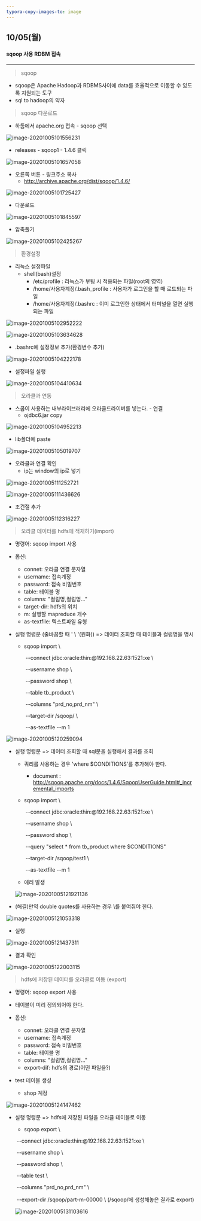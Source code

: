 ```yaml
---
typora-copy-images-to: image
---
```


## 10/05(월)

#### sqoop 사용 RDBM 접속

--------

> sqoop

- sqoop은 Apache Hadoop과 RDBMS사이에 data를 효율적으로 이동할 수 있도록 지원되는 도구
- sql to hadoop의 약자



>sqoop 다운로드

- 하둡에서 apache.org 접속 - sqoop 선택 

![image-20201005101556231](image/image-20201005101556231.png)



- releases - sqoop1 - 1.4.6 클릭

![image-20201005101657058](image/image-20201005101657058.png)



- 오른쪽 버튼 - 링크주소 복사
  - http://archive.apache.org/dist/sqoop/1.4.6/

![image-20201005101725427](image/image-20201005101725427.png)



- 다운로드

![image-20201005101845597](image/image-20201005101845597.png)



- 압축풀기

![image-20201005102425267](image/image-20201005102425267.png)



> 환경설정

- 리눅스 설정파일
  - shell(bash)설정
    - /etc/profile : 리눅스가 부팅 시 적용되는 파일(root의 영역)
    - /home/사용자계정/.bash_profile : 사용자가 로그인을 할 때 로드되는 파일
    - /home/사용자계정/.bashrc : 이미 로그인한 상태에서 터미널을 열면 실행되는 파일



![image-20201005102952222](image/image-20201005102952222.png)



![image-20201005103634628](image/image-20201005103634628.png)



- .bashrc에 설정정보 추가(환경변수 추가)

![image-20201005104222178](image/image-20201005104222178.png)



- 설정파일 실행

![image-20201005104410634](image/image-20201005104410634.png)



> 오라클과 연동

- 스쿱이 사용하는 내부라이브러리에 오라클드라이버를 넣는다. - 연결
  - ojdbc6.jar copy

![image-20201005104952213](image/image-20201005104952213.png)



- lib폴더에 paste

![image-20201005105019707](image/image-20201005105019707.png)



- 오라클과 연결 확인
  - ip는 window의 ip로 넣기

![image-20201005111252721](image/image-20201005111252721.png)



![image-20201005111436626](image/image-20201005111436626.png)



- 조건절 추가 

![image-20201005112316227](image/image-20201005112316227.png)



> 오라클 데이터를 hdfs에 적재하기(import)

- 명령어: sqoop import  사용
- 옵션: 
  - connet: 오라클 연결 문자열
  - username: 접속계정
  - password: 접속 비밀번호
  - table: 테이블 명
  - columns: "컬럼명,컬럼명..."
  - target-dir: hdfs의 위치 
  - m: 실행할 mapreduce 개수
  - as-textfile: 텍스트파일 유형



- 실행 명령문  (줄바꿈할 때 ' \ '(원화)) => 데이터 조회할 때 테이블과 컬럼명을 명시

  - sqoop import \   

    ​		--connect  jdbc:oracle:thin:@192.168.22.63:1521:xe \

    ​		--username shop \

    ​		--password shop \

    ​		--table tb_product \

    ​		--columns "prd_no,prd_nm" \

    ​		--target-dir /sqoop/ \

    ​		--as-textfile --m 1

![image-20201005120259094](image/image-20201005120259094.png)



- 실행 명령문 => 데이터 조회할 때 sql문을 실행해서 결과를 조회

  - 쿼리를 사용하는 경우 'where $CONDITIONS'를 추가해야 한다. 

    - document : http://sqoop.apache.org/docs/1.4.6/SqoopUserGuide.html#_incremental_imports

  - sqoop import \   

    ​		--connect  jdbc:oracle:thin:@192.168.22.63:1521:xe \

    ​		--username shop \

    ​		--password shop \

    ​		--query "select * from tb_product where $CONDITIONS"

    ​		--target-dir /sqoop/test1 \

    ​		--as-textfile --m 1

  - 에러 발생

  ![image-20201005121921136](image/image-20201005121921136.png)



- (해결)만약 double quotes를 사용하는 경우 \를 붙여줘야 한다.

![image-20201005121053318](image/image-20201005121053318.png)



- 실행

![image-20201005121437311](image/image-20201005121437311.png)



- 결과 확인

![image-20201005122003115](image/image-20201005122003115.png)



> hdfs에 저장된 데이터를 오라클로 이동 (export) 

- 명령어: sqoop export  사용
- 테이블이 미리 정의되어야 한다.
- 옵션: 
  - connet: 오라클 연결 문자열
  - username: 접속계정
  - password: 접속 비밀번호
  - table: 테이블 명
  - columns: "컬럼명,컬럼명..."
  - export-dif: hdfs의 경로(어떤 파일을?)



- test 테이블 생성
  - shop 계정

![image-20201005124147462](image/image-20201005124147462.png)







- 실행 명령문 => hdfs에 저장된 파일을 오라클 테이블로 이동
  - sqoop export \   

  ​		--connect  jdbc:oracle:thin:@192.168.22.63:1521:xe \

  ​		--username shop \

  ​		--password shop \

  ​		--table test \

  ​		--columns "prd_no,prd_nm" \

  ​		--export-dir /sqoop/part-m-00000 \       (/sqoop/에 생성해놓은 결과로 export)

  

  ![image-20201005131103616](image/image-20201005131103616.png)

































